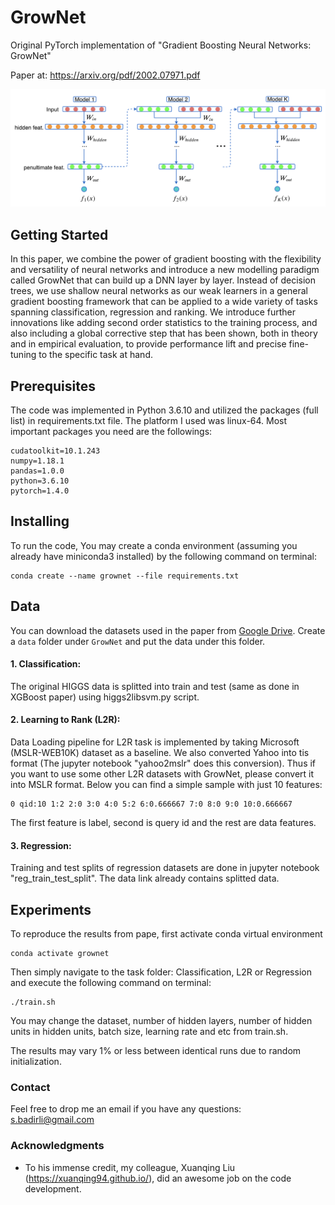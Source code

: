 # GrowNet

Original PyTorch implementation of "Gradient Boosting Neural Networks: GrowNet" 

Paper at: https://arxiv.org/pdf/2002.07971.pdf

<p align="center">
  <img width="800" src="Model.png">
</p>
<p align="justify">

## Getting Started

In this paper, we combine the power of gradient boosting with the flexibility and
versatility of neural networks and introduce a new modelling paradigm called GrowNet that can
build up a DNN layer by layer. Instead of decision trees, we use shallow neural networks as our
weak learners in a general gradient boosting framework that can be applied to a wide variety of tasks
spanning classification, regression and ranking. We introduce further innovations like adding second
order statistics to the training process, and also including a global corrective step that has been shown,
both in theory and in empirical evaluation, to provide performance lift and precise fine-tuning to the specific task at hand.


## Prerequisites

The code was implemented in Python 3.6.10 and utilized the packages (full list) in requirements.txt file. The platform I used was linux-64. Most important packages you need are the followings:
```
cudatoolkit=10.1.243 
numpy=1.18.1 
pandas=1.0.0 
python=3.6.10 
pytorch=1.4.0 
```

## Installing

To run the code, You may create a conda environment (assuming you already have miniconda3 installed) by the following command on terminal:

```
conda create --name grownet --file requirements.txt
```

## Data

You can download the datasets used in the paper from [Google Drive](https://drive.google.com/open?id=1NnBpwvfSdqs-lRb5UFIC-q8P455o3vO3).  Create a `data` folder under `GrowNet` and put the data under this folder.


#### 1. Classification:
The original HIGGS data is splitted into train and test (same as done in XGBoost paper) using higgs2libsvm.py script.

#### 2. Learning to Rank (L2R): 
Data Loading pipeline for L2R task is implemented by taking Microsoft (MSLR-WEB10K) dataset as a baseline. We also converted Yahoo into tis format (The jupyter notebook "yahoo2mslr" does this conversion). Thus if you want to use some other L2R datasets with GrowNet, please convert it into MSLR format. Below you can find a simple sample with just 10 features:
```
0 qid:10 1:2 2:0 3:0 4:0 5:2 6:0.666667 7:0 8:0 9:0 10:0.666667 
```
The first feature is label, second is query id and the rest are data features.

#### 3. Regression:
Training and test splits of regression datasets are done in jupyter notebook "reg_train_test_split". The data link already contains splitted data. 

## Experiments

To reproduce the results from pape, first activate conda virtual environment

```
conda activate grownet
```
Then simply navigate to the task folder: Classification, L2R or Regression and execute the following command on terminal:

```
./train.sh
```

You may change the dataset, number of hidden layers, number of hidden units in hidden units, batch size, learning rate and etc from train.sh. 

The results may vary 1% or less between identical runs due to random initialization.

### Contact

Feel free to drop me an email if you have any questions: s.badirli@gmail.com

### Acknowledgments

* To his immense credit, my colleague, Xuanqing Liu (https://xuanqing94.github.io/), did an awesome job on the code development.  
